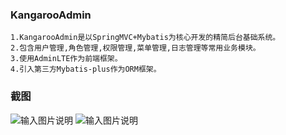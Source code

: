 ###  **KangarooAdmin** 
```
1.KangarooAdmin是以SpringMVC+Mybatis为核心开发的精简后台基础系统。
2.包含用户管理,角色管理,权限管理,菜单管理,日志管理等常用业务模块。
3.使用AdminLTE作为前端框架。
4.引入第三方Mybatis-plus作为ORM框架。
```
### 截图
![输入图片说明](http://git.oschina.net/uploads/images/2016/1215/175139_9d484d32_89451.png "在这里输入图片标题")
![输入图片说明](http://git.oschina.net/uploads/images/2016/1215/175152_8b00f1b2_89451.png "在这里输入图片标题")
